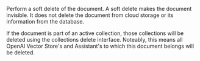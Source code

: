 Perform a soft delete of the document. A soft delete makes the
document invisible. It does not delete the document from cloud storage
or its information from the database.

If the document is part of an active collection, those collections
will be deleted using the collections delete interface. Noteably, this
means all OpenAI Vector Store's and Assistant's to which this document
belongs will be deleted.
